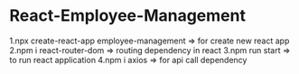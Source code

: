 # React-Employee-Management

1.npx create-react-app employee-management => for create new react app
2.npm i react-router-dom => routing dependency in react
3.npm run start => to run react application
4.npm i axios  => for api call dependency